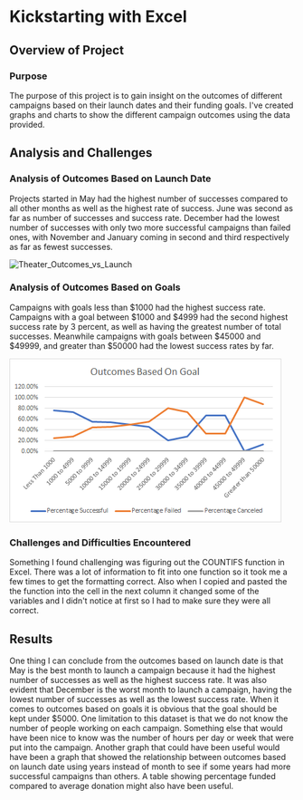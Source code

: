# Kickstarting with Excel
## Overview of Project
### Purpose
The purpose of this project is to gain insight on the outcomes of different campaigns based on their launch dates and their funding goals. I've created graphs and charts to show the different campaign outcomes using the data provided. 
## Analysis and Challenges
### Analysis of Outcomes Based on Launch Date
Projects started in May had the highest number of successes compared to all other months as well as the highest rate of success. June was second as far as number of successes and success rate. December had the lowest number of successes with only two more successful campaigns than failed ones, with November and January coming in second and third respectively as far as fewest successes.

![Theater_Outcomes_vs_Launch](Users/Jarred/Desktop/ClassWork/CrowdFundingAnalysis/Resources/Theater_Outcomes_vs_Launch.png)

### Analysis of Outcomes Based on Goals
Campaigns with goals less than $1000 had the highest success rate. Campaigns with a goal between $1000 and $4999 had the second highest success rate by 3 percent, as well as having the greatest number of total successes. Meanwhile campaigns with goals between $45000 and $49999, and greater than $50000 had the lowest success rates by far.

![Outcomes_vs_Goals](Resources/Outcomes_vs_Goals.png)

### Challenges and Difficulties Encountered
Something I found challenging was figuring out the COUNTIFS function in Excel. There was a lot of information to fit into one function so it took me a few times to get the formatting correct. Also when I copied and pasted the the function into the cell in the next column it changed some of the variables and I didn't notice at first so I had to make sure they were all correct.
## Results
One thing I can conclude from the outcomes based on launch date is that May is the best month to launch a campaign because it had the highest number of successes as well as the highest success rate. It was also evident that December is the worst month to launch a campaign, having the lowest number of successes as well as the lowest success rate.
When it comes to outcomes based on goals it is obvious that the goal should be kept under $5000.
One limitation to this dataset is that we do not know the number of people working on each campaign. Something else that would have been nice to know was the number of hours per day or week that were put into the campaign.
Another graph that could have been useful would have been a graph that showed the relationship between outcomes based on launch date using years instead of month to see if some years had more successful campaigns than others. A table showing percentage funded compared to average donation might also have been useful.
